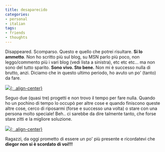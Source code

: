 ```yaml
---
title: desaparecido
categories:
- personal
- italian
tags:
- friends
- thoughts
---
```

Disappeared. Scomparso. Questo e quello che potrei risultare. **Si lo
ammetto**. Non ho scritto più sul blog, su MSN parlo più poco, non
leggo/commento più i vari blog (vedi lista a sinistra), etc etc etc... ma non
sono del tutto sparito. **Sono vivo. Sto bene.** Non mi è successo nulla di
brutto, anzi. Diciamo che in questo ultimo periodo, ho avuto un po' (tanto) da
fare.

[![]({{site.url}}/assets/images/io_senigallia.jpg){: .align-center}]({{site.url}}/assets/images/io_senigallia.jpg)

Seguo due (quasi tre) progetti e non trovo il tempo per fare nulla.
Quando ho un pochino di tempo lo occupò per altre cose e quando finiscono
queste altre cose, cerco di riposarmi (forse e successo una volta) o stare con
una persona molto speciale! Beh.. ci sarebbe da dire talmente tanto, che forse
stare zitti e la migliore soluzione.

  
[![]({{site.url}}/assets/images/io_galle.jpg){: .align-center}]({{site.url}}/assets/images/io_galle.jpg)  

Ragazzi, da oggi prometto di essere un po' più presente e ricordatevi che
**diegor non si è scordato di voi!!!**


